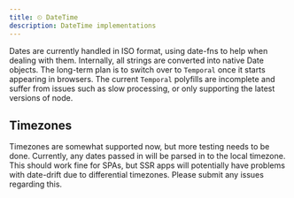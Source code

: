 ```yaml
---
title: ⏲ DateTime
description: DateTime implementations
---
```


Dates are currently handled in ISO format, using date-fns to help when dealing with them. Internally, all strings are converted into native Date objects. The long-term plan
is to switch over to `Temporal` once it starts appearing in browsers. The current `Temporal` polyfills are incomplete and suffer from issues such as slow processing, or only
supporting the latest versions of node.

## Timezones

Timezones are somewhat supported now, but more testing needs to be done. Currently, any dates passed in will be parsed in to the local timezone. This should work fine
for SPAs, but SSR apps will potentially have problems with date-drift due to differential timezones. Please submit any issues regarding this.
